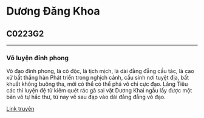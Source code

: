 <!DOCTYPE html>
<html>
    <head>
        <title>LẦN ĐẦU TẠO HTML</title>
    </head>
    <body>
        <h1>Dương Đăng Khoa</h1>
        <h2>C0223G2</h2>
        <hr>
        <h3>Võ luyện đỉnh phong</h3>
        <p>Võ đạo đỉnh phong, là cô độc, là tịch mịch, là dài đằng đẵng cầu tác, là cao xử bất thắng hàn
Phát triển trong nghịch cảnh, cầu sinh nơi tuyệt địa, bất khuất không buông tha, mới có thể có thể phá võ chi cực đạo.
Lăng Tiêu các thí luyện đệ tử kiêm quét rác gã sai vặt Dương Khai ngẫu lấy được một bản vô tự hắc thư, từ nay về sau đạp vào dài đằng đẵng võ đạo.</p>
        <a href= "https://truyentranhaudio.org/truyen-vo-luyen-dinh-phong.html" target="_blank">Link truyện</a>
    </body>
</html>

